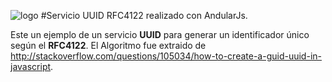 ![logo](https://raw.github.com/1N0T/images/master/global/1N0T.png)
#Servicio UUID RFC4122 realizado con AndularJs.

Este un ejemplo de un servicio **UUID** para generar un identificador único según el **RFC4122**. El Algoritmo fue extraido de http://stackoverflow.com/questions/105034/how-to-create-a-guid-uuid-in-javascript. 

